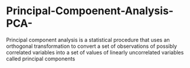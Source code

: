 # Principal-Compoenent-Analysis-PCA-
Principal component analysis is a statistical procedure that uses an orthogonal transformation to convert a set of observations of possibly correlated variables into a set of values of linearly uncorrelated variables called principal components
